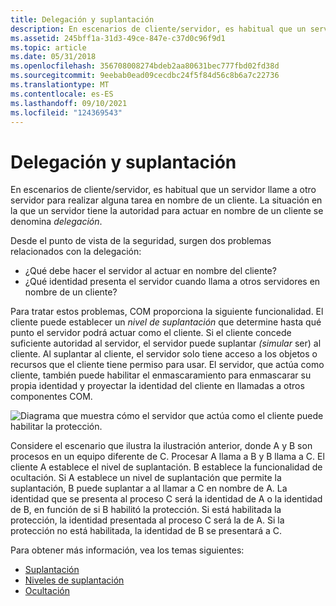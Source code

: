 ```yaml
---
title: Delegación y suplantación
description: En escenarios de cliente/servidor, es habitual que un servidor llame a otro servidor para realizar alguna tarea en nombre de un cliente. La situación en la que un servidor tiene la autoridad para actuar en nombre de un cliente se denomina delegación.
ms.assetid: 245bff1a-31d3-49ce-847e-c37d0c96f9d1
ms.topic: article
ms.date: 05/31/2018
ms.openlocfilehash: 356708008274bdeb2aa80631bec777fbd02fd38d
ms.sourcegitcommit: 9eebab0ead09cecdbc24f5f84d56c8b6a7c22736
ms.translationtype: MT
ms.contentlocale: es-ES
ms.lasthandoff: 09/10/2021
ms.locfileid: "124369543"
---
```

# <a name="delegation-and-impersonation"></a>Delegación y suplantación

En escenarios de cliente/servidor, es habitual que un servidor llame a otro servidor para realizar alguna tarea en nombre de un cliente. La situación en la que un servidor tiene la autoridad para actuar en nombre de un cliente se denomina *delegación*.

Desde el punto de vista de la seguridad, surgen dos problemas relacionados con la delegación:

-   ¿Qué debe hacer el servidor al actuar en nombre del cliente?
-   ¿Qué identidad presenta el servidor cuando llama a otros servidores en nombre de un cliente?

Para tratar estos problemas, COM proporciona la siguiente funcionalidad. El cliente puede establecer un *nivel de suplantación* que determine hasta qué punto el servidor podrá actuar como el cliente. Si el cliente concede suficiente autoridad al servidor, el servidor puede suplantar *(simular* ser) al cliente. Al suplantar al cliente, el servidor solo tiene acceso a los objetos o recursos que el cliente tiene permiso para usar. El servidor, que actúa como  cliente, también puede habilitar el enmascaramiento para enmascarar su propia identidad y proyectar la identidad del cliente en llamadas a otros componentes COM.

![Diagrama que muestra cómo el servidor que actúa como el cliente puede habilitar la protección.](images/172e04f7-568d-450b-9785-2c1a2b40e549.png)

Considere el escenario que ilustra la ilustración anterior, donde A y B son procesos en un equipo diferente de C. Procesar A llama a B y B llama a C. El cliente A establece el nivel de suplantación. B establece la funcionalidad de ocultación. Si A establece un nivel de suplantación que permite la suplantación, B puede suplantar a al llamar a C en nombre de A. La identidad que se presenta al proceso C será la identidad de A o la identidad de B, en función de si B habilitó la protección. Si está habilitada la protección, la identidad presentada al proceso C será la de A. Si la protección no está habilitada, la identidad de B se presentará a C.

Para obtener más información, vea los temas siguientes:

-   [Suplantación](impersonation.md)
-   [Niveles de suplantación](impersonation-levels.md)
-   [Ocultación](cloaking.md)

 

 




